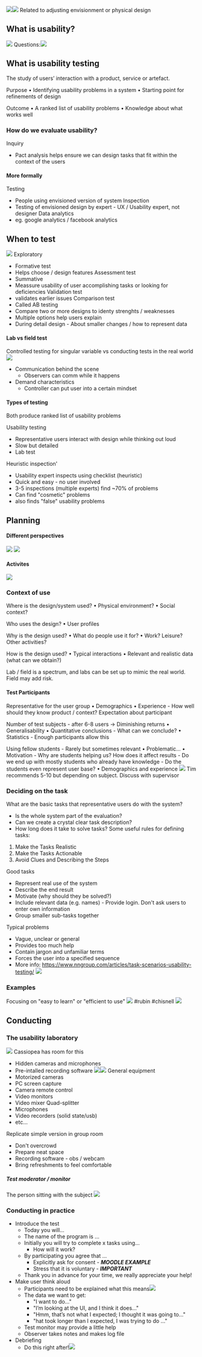 ![](Pasted%20image%2020230924193155.png)![](Pasted%20image%2020230924205614.png)
Related to adjusting envisionment or physical design

## What is usability?
![](Pasted%20image%2020230924193231.png)
Questions:![](Pasted%20image%2020230924193323.png)

## What is usability testing
The study of users’ interaction with a product, service or artefact.

Purpose
• Identifying usability problems in a system
• Starting point for refinements of design

Outcome
• A ranked list of usability problems
• Knowledge about what works well

### How do we evaluate usability?

Inquiry
- Pact analysis helps ensure we can design tasks that fit within the context of the users

#### More formally
Testing
- People using envisioned version of system
Inspection
- Testing of envisioned design by expert - UX / Usability expert, not designer
Data analytics
- eg. google analytics / facebook analytics
## When to test
![](Pasted%20image%2020230924195948.png)
Exploratory
- Formative test
- Helps choose / design features
Assessment test
- Summative
- Meassure usability of user accomplishing tasks or looking for deficiencies
Validation test
- validates earlier issues
Comparison test
- Called AB testing
- Compare two or more designs to identy strenghts / weaknesses
- Multiple options help users explain
- During detail design - About smaller changes / how to represent data

#### Lab vs field test
Controlled testing for singular variable vs conducting tests in the real world
![](Pasted%20image%2020230924200547.png)
- Communication behind the scene
	- Observers can comm while it happens
- Demand characteristics
	- Controller can put user into a certain mindset

#### Types of testing
Both produce ranked list of usability problems

Usability testing
- Representative users interact with design while thinking out loud
- Slow but detailed
- Lab test

Heuristic inspection'
- Usability expert inspects using checklist (heuristic)
- Quick and easy - no user involved
- 3-5 inspections (multiple experts) find ~70% of problems
- Can find "cosmetic" problems
- also finds "false" usability problems

## Planning
#### Different perspectives
![](Pasted%20image%2020230924201508.png)
![](Pasted%20image%2020230924201523.png)
#### Activites
![](Pasted%20image%2020230924201555.png)

### Context of use
Where is the design/system used?
• Physical environment?
• Social context?

Who uses the design?
• User profiles

Why is the design used?
• What do people use it for?
• Work? Leisure? Other activities?

How is the design used?
• Typical interactions
• Relevant and realistic data (what can we obtain?)

Lab / field is a spectrum, and labs can be set up to mimic the real world. Field may add risk.

#### Test Participants
Representative for the user group
• Demographics
• Experience - How well should they know product / context? Expectation about participant

Number of test subjects - after 6-8 users -> Diminishing returns
• Generalisability
• Quantitative conclusions - What can we conclude?
• Statistics - Enough participants allow this

Using fellow students - Rarely but sometimes relevant
• Problematic…
• Motivation - Why are students helping us? How does it affect results
		 - Do we end up with mostly students who already have knowledge
		 - Do the students even represent user base?
• Demographics and experience
![](Pasted%20image%2020230924202208.png)
Tim recommends 5-10 but depending on subject. Discuss with supervisor

### Deciding on the task
What are the basic tasks that representative users do with the system?
- Is the whole system part of the evaluation?
- Can we create a crystal clear task description?
- How long does it take to solve tasks?
Some useful rules for defining tasks:
1. Make the Tasks Realistic
2. Make the Tasks Actionable
3. Avoid Clues and Describing the Steps

Good tasks
- Represent real use of the system
- Describe the end result
- Motivate (why should they be solved?)
- Include relevant data (e.g. names) - Provide login. Don't ask users to enter own information
- Group smaller sub-tasks together

Typical problems
- Vague, unclear or general
- Provides too much help
- Contain jargon and unfamiliar terms
- Forces the user into a specified sequence
- More info: https://www.nngroup.com/articles/task-scenarios-usability-testing/
![](Pasted%20image%2020230924202735.png)

### Examples
Focusing on "easy to learn" or "efficient to use"
![](Pasted%20image%2020230924202903.png)
#rubin #chisnell  ![](Pasted%20image%2020230924202919.png)
## Conducting

### The usability laboratory
![](Pasted%20image%2020230924215049.png)
Cassiopea has room for this
- Hidden cameras and microphones
- Pre-intalled recording software
![](Pasted%20image%2020230924215217.png)![](Pasted%20image%2020230924215242.png)
General equipment
- Motorized cameras
- PC screen capture
- Camera remote control
- Video monitors
- Video mixer Quad-splitter
- Microphones
- Video recorders (solid state/usb)
- etc…

Replicate simple version in group room
- Don't overcrowd
- Prepare neat space
- Recording software - obs / webcam
- Bring refreshments to feel comfortable 

##### Test moderator / monitor
The person sitting with the subject
![](Pasted%20image%2020230924215658.png)

### Conducting in practice
- Introduce the test
	- Today you will...
	- The name of the program is ...
	- Initially you will try to complete x tasks using...
		- How will it work?
	- By participating you agree that ...
		- Explicitly ask for consent - ***MOODLE EXAMPLE***
		- Stress that it is voluntary - ***IMPORTANT***
	- Thank you in advance for your time, we really appreciate your help!
- Make user think aloud
	- Participants need to be explained what this means![](Pasted%20image%2020230924220334.png)
	- The data we want to get:
		- "I want to do..."
		- "I’m looking at the UI, and I think it does…"
		- "Hmm, that’s not what I expected; I thought it was going to…"
		- "hat took longer than I expected, I was trying to do ..."
	- Test monitor may provide a little help
	- Observer takes notes and makes log file
- Debriefing
	- Do this right after!![](Pasted%20image%2020230924220518.png)